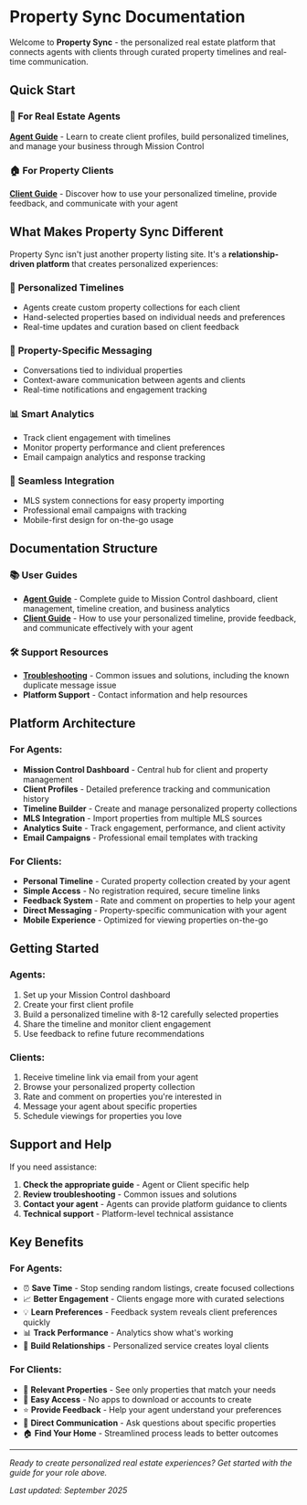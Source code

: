# Property Sync Documentation

Welcome to **Property Sync** - the personalized real estate platform that connects agents with clients through curated property timelines and real-time communication.

## Quick Start

### 👔 For Real Estate Agents
**[Agent Guide](guides/agent-guide.md)** - Learn to create client profiles, build personalized timelines, and manage your business through Mission Control

### 🏠 For Property Clients
**[Client Guide](guides/client-guide.md)** - Discover how to use your personalized timeline, provide feedback, and communicate with your agent

## What Makes Property Sync Different

Property Sync isn't just another property listing site. It's a **relationship-driven platform** that creates personalized experiences:

### 🎯 **Personalized Timelines**
- Agents create custom property collections for each client
- Hand-selected properties based on individual needs and preferences
- Real-time updates and curation based on client feedback

### 💬 **Property-Specific Messaging**
- Conversations tied to individual properties
- Context-aware communication between agents and clients
- Real-time notifications and engagement tracking

### 📊 **Smart Analytics**
- Track client engagement with timelines
- Monitor property performance and client preferences
- Email campaign analytics and response tracking

### 🔗 **Seamless Integration**
- MLS system connections for easy property importing
- Professional email campaigns with tracking
- Mobile-first design for on-the-go usage

## Documentation Structure

### 📚 **User Guides**
- **[Agent Guide](guides/agent-guide.md)** - Complete guide to Mission Control dashboard, client management, timeline creation, and business analytics
- **[Client Guide](guides/client-guide.md)** - How to use your personalized timeline, provide feedback, and communicate effectively with your agent

### 🛠️ **Support Resources**
- **[Troubleshooting](troubleshooting/common-issues.md)** - Common issues and solutions, including the known duplicate message issue
- **Platform Support** - Contact information and help resources

## Platform Architecture

### **For Agents:**
- **Mission Control Dashboard** - Central hub for client and property management
- **Client Profiles** - Detailed preference tracking and communication history
- **Timeline Builder** - Create and manage personalized property collections
- **MLS Integration** - Import properties from multiple MLS sources
- **Analytics Suite** - Track engagement, performance, and client activity
- **Email Campaigns** - Professional email templates with tracking

### **For Clients:**
- **Personal Timeline** - Curated property collection created by your agent
- **Simple Access** - No registration required, secure timeline links
- **Feedback System** - Rate and comment on properties to help your agent
- **Direct Messaging** - Property-specific communication with your agent
- **Mobile Experience** - Optimized for viewing properties on-the-go

## Getting Started

### **Agents:**
1. Set up your Mission Control dashboard
2. Create your first client profile
3. Build a personalized timeline with 8-12 carefully selected properties
4. Share the timeline and monitor client engagement
5. Use feedback to refine future recommendations

### **Clients:**
1. Receive timeline link via email from your agent
2. Browse your personalized property collection
3. Rate and comment on properties you're interested in
4. Message your agent about specific properties
5. Schedule viewings for properties you love

## Support and Help

If you need assistance:

1. **Check the appropriate guide** - Agent or Client specific help
2. **Review troubleshooting** - Common issues and solutions
3. **Contact your agent** - Agents can provide platform guidance to clients
4. **Technical support** - Platform-level technical assistance

## Key Benefits

### **For Agents:**
- ⏰ **Save Time** - Stop sending random listings, create focused collections
- 📈 **Better Engagement** - Clients engage more with curated selections
- 💡 **Learn Preferences** - Feedback system reveals client preferences quickly
- 📊 **Track Performance** - Analytics show what's working
- 🤝 **Build Relationships** - Personalized service creates loyal clients

### **For Clients:**
- 🎯 **Relevant Properties** - See only properties that match your needs
- 📱 **Easy Access** - No apps to download or accounts to create
- ⭐ **Provide Feedback** - Help your agent understand your preferences
- 💬 **Direct Communication** - Ask questions about specific properties
- 🏠 **Find Your Home** - Streamlined process leads to better outcomes

---

*Ready to create personalized real estate experiences? Get started with the guide for your role above.*

*Last updated: September 2025*